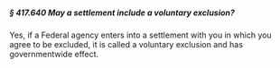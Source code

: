 ##### § 417.640 May a settlement include a voluntary exclusion? #####

Yes, if a Federal agency enters into a settlement with you in which you agree to be excluded, it is called a voluntary exclusion and has governmentwide effect.